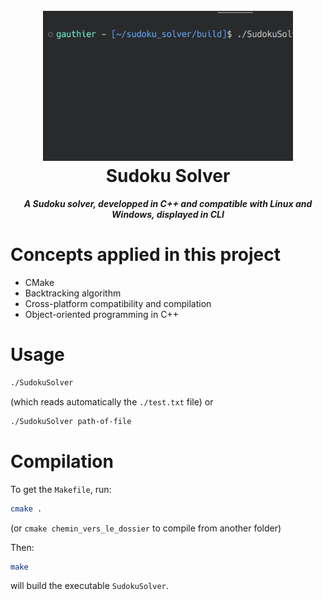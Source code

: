 <h1 align="center">
  <br>
  <img src="./sudoku.gif" 
  width="400">
  <br>
  Sudoku Solver
  <br>
</h1>

<h5 align="center">A Sudoku solver, developped in C++ and compatible with Linux and Windows, displayed in CLI</h5>

# Concepts applied in this project
* CMake
* Backtracking algorithm
* Cross-platform compatibility and compilation
* Object-oriented programming in C++

# Usage
```bash
./SudokuSolver
```
(which reads automatically the `./test.txt` file)
or 
```bash
./SudokuSolver path-of-file
```

# Compilation
To get the `Makefile`, run: 
```bash
cmake .
```
(or `cmake chemin_vers_le_dossier` to compile from another folder)

Then:
```bash
make
```

will build the executable `SudokuSolver`.
